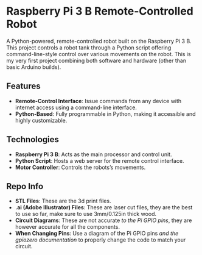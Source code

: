 # Raspberry Pi 3 B Remote-Controlled Robot

A Python-powered, remote-controlled robot built on the Raspberry Pi 3 B. This project controls a robot tank through a Python script offering command-line-style control over various movements on the robot. This is my very first project combining both software and hardware (other than basic Arduino builds).

## Features

- **Remote-Control Interface**: Issue commands from any device with internet access using a command-line interface.
- **Python-Based**: Fully programmable in Python, making it accessible and highly customizable.

## Technologies

- **Raspberry Pi 3 B**: Acts as the main processor and control unit.
- **Python Script**: Hosts a web server for the remote control interface.
- **Motor Controller**: Controls the robots’s movements.

## Repo Info

- **STL Files**: These are the 3d print files.
- **.ai (Adobe Illustrator) Files**: These are laser cut files, they are the best to use so far, make sure to use 3mm/0.125in thick wood.
- **Circuit Diagrams**: These are not accurate _to the Pi GPIO pins_, they are however accurate for all the components.
- **When Changing Pins**: Use a diagram of the Pi GPIO pins _and the gpiozero documentation_ to properly change the code to match your circuit.
